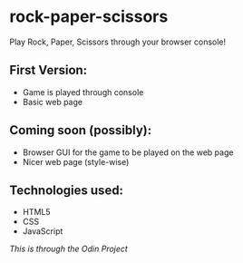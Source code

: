 # rock-paper-scissors

Play Rock, Paper, Scissors through your browser console!

## First Version:
* Game is played through console
* Basic web page

## Coming soon (possibly):
* Browser GUI for the game to be played on the web page
* Nicer web page (style-wise)

## Technologies used:
* HTML5
* CSS
* JavaScript

*This is through the Odin Project*
